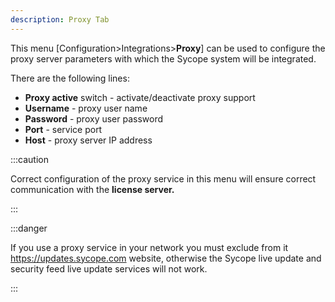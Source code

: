 ```yaml
---
description: Proxy Tab
---
```


This menu [Configuration>Integrations>**Proxy**] can be used to configure the proxy server parameters with which the Sycope system will be integrated.

There are the following lines:

- **Proxy active** switch - activate/deactivate proxy support 
- **Username** - proxy user name
- **Password** - proxy user password
- **Port** - service port
- **Host** - proxy server IP address





:::caution

Correct configuration of the proxy service in this menu will ensure correct communication with the **license server.**

:::

:::danger

If you use a proxy service in your network you must exclude from it  https://updates.sycope.com website, otherwise the Sycope live update and security feed live update services will not work.

:::



